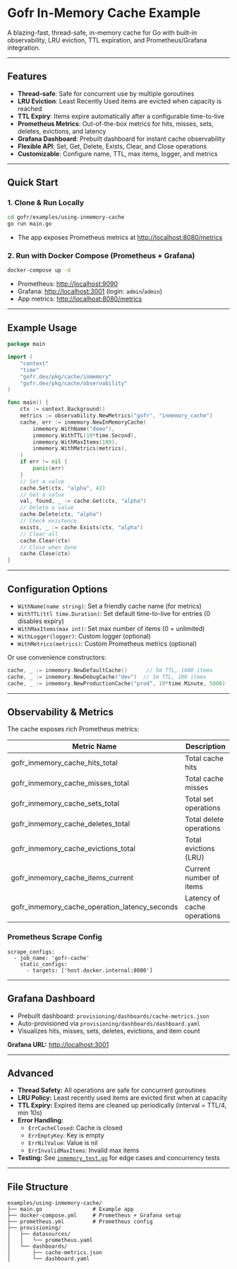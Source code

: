 # Gofr In-Memory Cache Example

A blazing-fast, thread-safe, in-memory cache for Go with built-in observability, LRU eviction, TTL expiration, and Prometheus/Grafana integration.

---

## Features

- **Thread-safe**: Safe for concurrent use by multiple goroutines
- **LRU Eviction**: Least Recently Used items are evicted when capacity is reached
- **TTL Expiry**: Items expire automatically after a configurable time-to-live
- **Prometheus Metrics**: Out-of-the-box metrics for hits, misses, sets, deletes, evictions, and latency
- **Grafana Dashboard**: Prebuilt dashboard for instant cache observability
- **Flexible API**: Set, Get, Delete, Exists, Clear, and Close operations
- **Customizable**: Configure name, TTL, max items, logger, and metrics

---

## Quick Start

### 1. Clone & Run Locally

```sh
cd gofr/examples/using-inmemory-cache
go run main.go
```

- The app exposes Prometheus metrics at [http://localhost:8080/metrics](http://localhost:8080/metrics)

### 2. Run with Docker Compose (Prometheus + Grafana)

```sh
docker-compose up -d
```

- Prometheus: [http://localhost:9090](http://localhost:9090)
- Grafana: [http://localhost:3001](http://localhost:3001) (login: `admin`/`admin`)
- App metrics: [http://localhost:8080/metrics](http://localhost:8080/metrics)

---

## Example Usage

```go
package main

import (
    "context"
    "time"
    "gofr.dev/pkg/cache/inmemory"
    "gofr.dev/pkg/cache/observability"
)

func main() {
    ctx := context.Background()
    metrics := observability.NewMetrics("gofr", "inmemory_cache")
    cache, err := inmemory.NewInMemoryCache(
        inmemory.WithName("demo"),
        inmemory.WithTTL(10*time.Second),
        inmemory.WithMaxItems(100),
        inmemory.WithMetrics(metrics),
    )
    if err != nil {
        panic(err)
    }
    // Set a value
    cache.Set(ctx, "alpha", 42)
    // Get a value
    val, found, _ := cache.Get(ctx, "alpha")
    // Delete a value
    cache.Delete(ctx, "alpha")
    // Check existence
    exists, _ := cache.Exists(ctx, "alpha")
    // Clear all
    cache.Clear(ctx)
    // Close when done
    cache.Close(ctx)
}
```

---

## Configuration Options

- `WithName(name string)`: Set a friendly cache name (for metrics)
- `WithTTL(ttl time.Duration)`: Set default time-to-live for entries (0 disables expiry)
- `WithMaxItems(max int)`: Set max number of items (0 = unlimited)
- `WithLogger(logger)`: Custom logger (optional)
- `WithMetrics(metrics)`: Custom Prometheus metrics (optional)

Or use convenience constructors:

```go
cache, _ := inmemory.NewDefaultCache()      // 5m TTL, 1000 items
cache, _ := inmemory.NewDebugCache("dev")  // 1m TTL, 100 items
cache, _ := inmemory.NewProductionCache("prod", 10*time.Minute, 5000)
```

---

## Observability & Metrics

The cache exposes rich Prometheus metrics:

| Metric Name                        | Description                        |
|------------------------------------|------------------------------------|
| gofr_inmemory_cache_hits_total     | Total cache hits                   |
| gofr_inmemory_cache_misses_total   | Total cache misses                 |
| gofr_inmemory_cache_sets_total     | Total set operations               |
| gofr_inmemory_cache_deletes_total  | Total delete operations            |
| gofr_inmemory_cache_evictions_total| Total evictions (LRU)              |
| gofr_inmemory_cache_items_current  | Current number of items            |
| gofr_inmemory_cache_operation_latency_seconds | Latency of cache operations |

### Prometheus Scrape Config

```
scrape_configs:
  - job_name: 'gofr-cache'
    static_configs:
      - targets: ['host.docker.internal:8080']
```

---

## Grafana Dashboard

- Prebuilt dashboard: `provisioning/dashboards/cache-metrics.json`
- Auto-provisioned via `provisioning/dashboards/dashboard.yaml`
- Visualizes hits, misses, sets, deletes, evictions, and item count

**Grafana URL:** [http://localhost:3001](http://localhost:3001)

---

## Advanced

- **Thread Safety:** All operations are safe for concurrent goroutines
- **LRU Policy:** Least recently used items are evicted first when at capacity
- **TTL Expiry:** Expired items are cleaned up periodically (interval = TTL/4, min 10s)
- **Error Handling:**
  - `ErrCacheClosed`: Cache is closed
  - `ErrEmptyKey`: Key is empty
  - `ErrNilValue`: Value is nil
  - `ErrInvalidMaxItems`: Invalid max items
- **Testing:** See [`inmemory_test.go`](../../pkg/cache/inmemory/inmemory_test.go) for edge cases and concurrency tests

---

## File Structure

```
examples/using-inmemory-cache/
├── main.go                # Example app
├── docker-compose.yml     # Prometheus + Grafana setup
├── prometheus.yml         # Prometheus config
├── provisioning/
│   ├── datasources/
│   │   └── prometheus.yaml
│   └── dashboards/
│       ├── cache-metrics.json
│       └── dashboard.yaml
```
